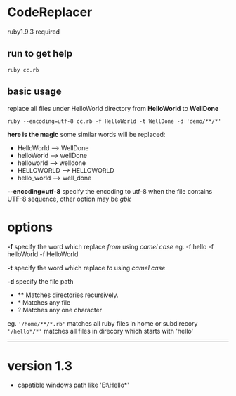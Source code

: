 CodeReplacer
============
ruby1.9.3 required


run to get help
----------------

    ruby cc.rb


basic usage
-----------
replace all files under HelloWorld directory from **HelloWorld** to **WellDone** 

    ruby --encoding=utf-8 cc.rb -f HelloWorld -t WellDone -d 'demo/**/*'

**here is the magic** some similar words will be replaced:
* HelloWorld --> WellDone
* helloWorld --> wellDone
* helloworld --> welldone
* HELLOWORLD --> HELLOWORLD
* hello_world --> well_done

**--encoding=utf-8** specify the encoding to utf-8 when the file contains UTF-8 sequence, other option may be *gbk*

options
=======
**-f** specify the word which replace *from*  using *camel case*
eg.
-f hello
-f helloWorld
-f HelloWorld

**-t** specify the word which replace *to*  using *camel case*

**-d** specify the file path
- \*\*  Matches directories recursively.
- \*    Matches any file
- ?     Matches any one character

eg.
`'/home/**/*.rb'` matches all ruby files in home or subdirecory
`'/hello*/*'` matches all files in direcory which starts with 'hello'
 



----------------------
version 1.3
===========

* capatible windows path like 'E:\Hello\*'
